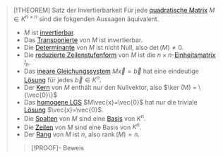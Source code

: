 > [!THEOREM] Satz der Invertierbarkeit
> Für jede [quadratische Matrix](../Quadratische%20Matrizen/Quadratische%20Matrix.md) $M\in K^{n\times n}$ sind die fokgenden Aussagen äquivalent.
> - $M$ ist [invertierbar](Invertierbarkeit.md).
> - Das [Transponierte](../Matrizenoperationen/Transponieren.md) von $M$ ist invertierbar.
> - Die [Determinante](../Quadratische%20Matrizen/Determinanten/Determinante.md) von $M$ ist nicht Null, also $\det (M) \ne 0$.
> - Die [reduzierte Zeilenstufenform](../Zeilenstufenform/Zeilenstufenform.md) von $M$ ist die $n\times n$-[Einheitsmatrix](../Quadratische%20Matrizen/Einheitsmatrix.md) $I_n$.
> - Das [ineare Gleichungssystem](../../Lineare%20Gleichungssysteme/Lineares%20Gleichungssystem.md) $M\vec{x} = \vec{b}$ hat eine eindeutige [Lösung](../../Lineare%20Gleichungssysteme/Lösen%20von%20LGS/Lösbarkeit.md) für jedes $\vec{b}\in K^n$.
> - Der [Kern](../Matrizenräume/Kern%20(Nullraum).md) von $M$ enthält nur den Nullvektor, also $\ker (M) = \{\vec{0}\}$
> - Das [homogene LGS](../../Lineare%20Gleichungssysteme/Homogene%20LGS/Homogenes%20LGS.md) $M\vec{x}=\vec{0}$ hat nur die triviale [Lösung](../../Lineare%20Gleichungssysteme/Homogene%20LGS/Lösungen%20homogener%20LGS.md) $\vec{x}=\vec{0}$.
> - Die [Spalten](../Matrizenräume/Spaltenraum.md) von $M$ sind eine [Basis](../../Abstrakte%20lineare%20Algebra/Basis/Basis.md) von $K^n$.
> - Die [Zeilen](../Matrizenräume/Zeilenraum.md) von $M$ sind eine Basis von $K^n$.
> - Der [Rang](../Matrizenräume/Rang.md) von $M$ ist $n$, also $\operatorname{rank}(M) = n$.
> 
> > [!PROOF]- Beweis